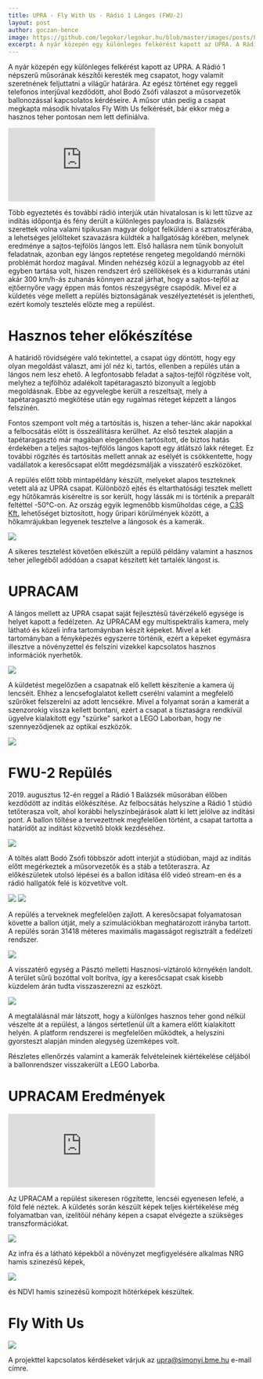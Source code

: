 ```yaml
---
title: UPRA - Fly With Us - Rádió 1 Lángos (FWU-2)
layout: post
author: goczan-bence
image: https://github.com/legokor/legokor.hu/blob/master/images/posts/FWU-2_cikk/mission_patch.jpg?raw=true
excerpt: A nyár közepén egy különleges felkérést kapott az UPRA. A Rádió 1 népszerű reggeli műsorának készítői keresték meg csapatot, hogy valamit szeretnének feljuttatni a világűr határára.
---
```


A nyár közepén egy különleges felkérést kapott az UPRA. A Rádió 1 népszerű műsorának készítői keresték meg csapatot, hogy valamit szeretnének feljuttatni a világűr határára. Az egész történet egy reggeli telefonos interjűval kezdődött, ahol Bodó Zsófi válaszot a műsorvezetők ballonozással kapcsolatos kérdéseire. A műsor után pedig a csapat megkapta második hivatalos Fly With Us felkérését, bár ekkor még a hasznos teher pontosan nem lett definiálva.

<div class="video16-9">
  <iframe src="https://www.youtube.com/watch?v=HbtcOerCxTE" frameborder="0" allowfullscreen></iframe>
</div>


Több egyeztetés és további rádió interjúk után hivatalosan is ki lett tűzve az indítás időpontja és fény derült a különleges payloadra is. Balázsék szerettek volna valami tipikusan magyar dolgot felküldeni a sztratoszférába, a lehetséges jelölteket szavazásra küldték a hallgatóság körében, melynek eredménye a sajtos-tejfölös lángos lett. Első hallásra nem tűnik bonyolult feladatnak, azonban egy lángos reptetése rengeteg megoldandó mérnöki problémát hordoz magával. Minden nehézség közül a legnagyobb az étel egyben tartása volt, hiszen rendszert érő széllökések és a kidurranás utáni akár 300 km/h-ás zuhanás könnyen azzal járhat, hogy a sajtos-tejföl az ejtőernyőre vagy éppen más fontos részegységre csapódik. Mivel ez a küldetés vége mellett a repülés biztonságának veszélyeztetését is jelentheti, ezért komoly tesztelés előzte meg a repülést.

# Hasznos teher előkészítése

A határidő rövidségére való tekintettel, a csapat úgy döntött, hogy egy olyan megoldást választ, ami jól néz ki, tartós, ellenben a repülés után a lángos nem lesz ehető. A legfontosabb feladat a sajtos-tejföl rögzítése volt, melyhez a tejfölhöz adalékolt tapétaragasztó bizonyult a legjobb megoldásnak. Ebbe az egyvelegbe került a reszeltsajt, mely a tapétaragasztó megkötése után egy rugalmas réteget képzett a lángos felszínén. 

Fontos szempont volt még a tartósítás is, hiszen a teher-lánc akár napokkal a felbocsátás előtt is összeállításra kerülhet. Az első tesztek alapján a tapétaragasztó már magában elegendően tartósított, de biztos hatás érdekében a teljes sajtos-tejfölös lángos kapott egy átlátszó lakk réteget. Ez további rögzítés és tartósítás mellett annak az esélyét is csökkentette, hogy vadállatok a keresőcsapat előtt megdézsmálják a visszatérő eszközöket.

A repülés előtt több mintapéldány készült, melyeket alapos teszteknek vetett alá az UPRA csapat. Különböző ejtés és eltarthatósági tesztek mellett egy hűtőkamrás kíséreltre is sor került, hogy lássák mi is történik a preparált feltéttel -50°C-on. Az ország egyik legmenőbb kisműholdas cége, a [C3S Kft.](https://www.c3s.hu/) lehetőséget biztosított, hogy űripari körülmények között, a hőkamrájukban legyenek tesztelve a lángosok és a kamerák.

![](/images/posts/FWU-2_cikk/kamrateszt.JPG)

A sikeres tesztelést követően elkészült a repülő példány valamint a hasznos teher jellegéből adódóan a csapat készített két tartalék lángost is.

# UPRACAM

A lángos mellett az UPRA csapat saját fejlesztésű távérzékelő egysége is helyet kapott a fedélzeten. Az UPRACAM egy multispektrális kamera, mely látható és közeli infra tartomáynban készít képeket. Mivel a két tartományban a fényképezés egyszerre történik, ezért a képeket egymásra illesztve a növényzettel és felszíni vizekkel kapcsolatos hasznos információk nyerhetők.

![](/images/posts/FWU-2_cikk/upracam.JPG)

A küldetést megelőzően a csapatnak elő kellett készítenie a kamera új lencséit. Ehhez a lencsefoglalatot kellett cserélni valamint a megfelelő szűrőket felszerelni az adott lencsékre. Mivel a folyamat során a kamerát a szenzorokig vissza kellett bontani, ezért a csapat a tisztaságra rendkívül ügyelve kialakított egy "szürke" sarkot a LEGO Laborban, hogy ne szennyeződjenek az optikai eszközök.

![](/images/posts/FWU-2_cikk/szurkeszoba.JPG)


# FWU-2 Repülés

2019\. augusztus 12-én reggel a Rádió 1 Balázsék műsorában élőben kezdődött az indítás előkészítése. Az felbocsátás helyszíne a Rádió 1 stúdió tetőterasza volt, ahol korábbi helyszínbejárások alatt ki lett jelölve az indítási pont. A ballon töltése a tervezettnek megfelelően történt, a csapat tartotta a határidőt az indítást közvetítő blokk kezdéséhez. 

![](/images/posts/FWU-1_cikk/ballontoltes.jpg)

A töltés alatt Bodó Zsófi többször adott interjút a stúdióban, majd az indítás előtt megérkeztek a műsorvezetők és a stáb a tetőteraszra. Az előkészületek utolsó lépései és a ballon idítása élő videó stream-en és a rádió hallgatók felé is közvetítve volt.

![](/images/posts/FWU-2_cikk/ballonfel.JPG)
![](/images/posts/FWU-2_cikk/balazsekneznek.JPG)


A repülés a terveknek megfelelően zajlott. A keresőcsapat folyamatosan követte a ballon útját, mely a szimulációkban meghatározott irányba tartott. A repülés során 31418 méteres maximális magasságot regisztrált a fedélzeti rendszer.

![](/images/posts/FWU-1_cikk/utvonal.jpg)

A visszatérő egység a Pásztó melletti Hasznosi-víztároló környékén landolt. A terület sűrű bozóttal volt borítva, így a keresőcsapat csak kisebb küzdelem árán tudta visszaszerezni az eszközt.

![](/images/posts/FWU-1_cikk/landolas.jpg)

A megtalálásnál már látszott, hogy a különlges hasznos teher gond nélkül vészelte át a repülést, a lángos sértetlenül ült a kamera előtt kialakított helyén. A platform rendszerei is megfelelően működtek, a helyszíni gyorsteszt alapján minden alegység üzemképes volt.

Részletes ellenőrzés valamint a kamerák felvételeinek kiértékelése céljából a ballonrendszer visszakerült a LEGO Laborba.

# UPRACAM Eredmények

<div class="video16-9">
  <iframe src="https://www.youtube.com/watch?v=H5K3UstCYDc" frameborder="0" allowfullscreen></iframe>
</div>

Az UPRACAM a repülést sikeresen rögzítette, lencséi egyenesen lefelé, a föld felé néztek. A küldetés során készült képek teljes kiértékelése még folyamatban van, ízelítőül néhány képen a csapat elvégezte a szükséges transzformációkat. 

![](/images/posts/FWU-1_cikk/nrg_comp.jpg)

Az infra és a látható képekből a növényzet megfigyelésére alkalmas NRG hamis szinezésű képek,

![](/images/posts/FWU-1_cikk/ndvi_comp.jpg)

és NDVI hamis szinezésű kompozit hőtérképek készültek.

# Fly With Us

![](/images/posts/matef-4_cikk/fly_with_us.jpg)

A projekttel kapcsolatos kérdéseket várjuk az [upra@simonyi.bme.hu](mailto:upra@simonyi.bme.hu) e-mail címre. 